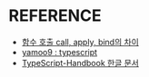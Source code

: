 # REFERENCE

- [함수 호출 call, apply, bind의 차이](https://velog.io/@josworks27/%ED%95%A8%EC%88%98%ED%98%B8%EC%B6%9C-call-apply-bind-%EC%B0%A8%EC%9D%B4)
- [yamoo9 : typescript](https://yamoo9.gitbook.io/typescript/)
- [TypeScript-Handbook 한글 문서](https://typescript-kr.github.io/)
